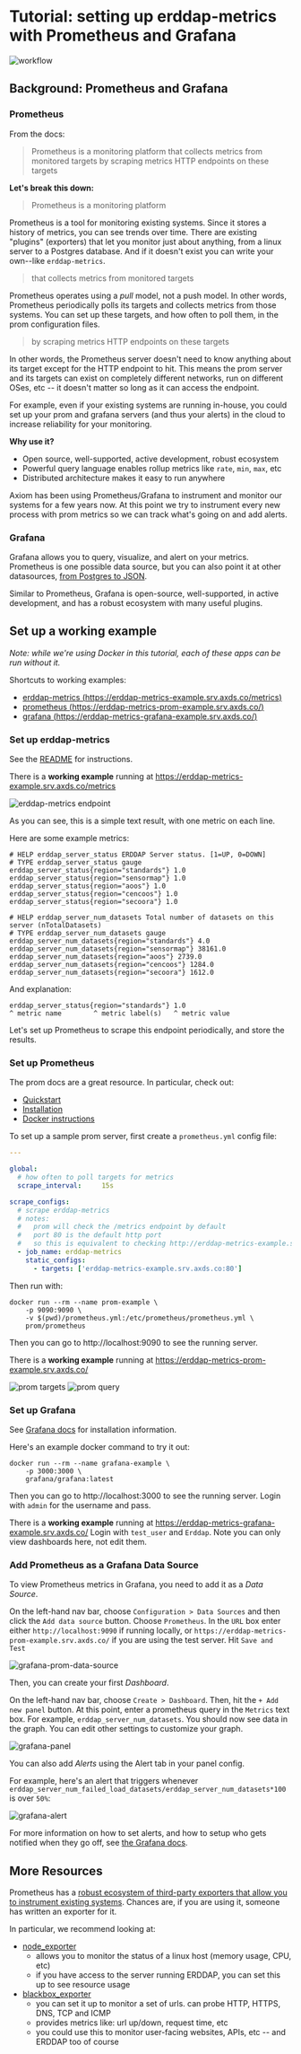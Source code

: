 # Tutorial: setting up erddap-metrics with Prometheus and Grafana

![workflow](images/workflow.png)

## Background: Prometheus and Grafana

### Prometheus

From the docs:

> Prometheus is a monitoring platform that collects metrics from monitored targets by scraping metrics HTTP endpoints on these targets

**Let's break this down:**

> Prometheus is a monitoring platform

Prometheus is a tool for monitoring existing systems. Since it stores a history of metrics, you can see trends over time.
There are existing "plugins" (exporters) that let you monitor just about anything, from a linux server to a Postgres database.
And if it doesn't exist you can write your own--like `erddap-metrics`.

> that collects metrics from monitored targets

Prometheus operates using a *pull* model, not a push model.
In other words, Prometheus periodically polls its targets and collects metrics from those systems.
You can set up these targets, and how often to poll them, in the prom configuration files.

> by scraping metrics HTTP endpoints on these targets

In other words, the Prometheus server doesn't need to know anything about its target except for the HTTP endpoint to hit.
This means the prom server and its targets can exist on completely different networks, run on different OSes, etc -- it doesn't matter so long as it can access the endpoint.

For example, even if your existing systems are running in-house, you could set up your prom and grafana servers (and thus your alerts) in the cloud to increase reliability for your monitoring.

**Why use it?**

* Open source, well-supported, active development, robust ecosystem
* Powerful query language enables rollup metrics like `rate`, `min`, `max`, etc
* Distributed architecture makes it easy to run anywhere

Axiom has been using Prometheus/Grafana to instrument and monitor our systems for a few years now.
At this point we try to instrument every new process with prom metrics so we can track what's going on and add alerts.

### Grafana

Grafana allows you to query, visualize, and alert on your metrics.
Prometheus is one possible data source, but you can also point it at other datasources, [from Postgres to JSON](https://grafana.com/grafana/plugins?type=datasource).

Similar to Prometheus, Grafana is open-source, well-supported, in active development, and has a robust ecosystem with many useful plugins.

## Set up a working example

_Note: while we're using Docker in this tutorial, each of these apps can be run without it._

Shortcuts to working examples:

* [erddap-metrics (https://erddap-metrics-example.srv.axds.co/metrics)](https://erddap-metrics-example.srv.axds.co/metrics)
* [prometheus (https://erddap-metrics-prom-example.srv.axds.co/)](https://erddap-metrics-prom-example.srv.axds.co/)
* [grafana (https://erddap-metrics-grafana-example.srv.axds.co/)](https://erddap-metrics-grafana-example.srv.axds.co/)

### Set up erddap-metrics

See the [README](https://github.com/axiom-data-science/erddap-metrics) for instructions.

There is a **working example** running at https://erddap-metrics-example.srv.axds.co/metrics

![erddap-metrics endpoint](images/erddap-metrics-endpoint.png)

As you can see, this is a simple text result, with one metric on each line.

Here are some example metrics:

```
# HELP erddap_server_status ERDDAP Server status. [1=UP, 0=DOWN]
# TYPE erddap_server_status gauge
erddap_server_status{region="standards"} 1.0
erddap_server_status{region="sensormap"} 1.0
erddap_server_status{region="aoos"} 1.0
erddap_server_status{region="cencoos"} 1.0
erddap_server_status{region="secoora"} 1.0

# HELP erddap_server_num_datasets Total number of datasets on this server (nTotalDatasets)
# TYPE erddap_server_num_datasets gauge
erddap_server_num_datasets{region="standards"} 4.0
erddap_server_num_datasets{region="sensormap"} 38161.0
erddap_server_num_datasets{region="aoos"} 2739.0
erddap_server_num_datasets{region="cencoos"} 1284.0
erddap_server_num_datasets{region="secoora"} 1612.0
```

And explanation:
```
erddap_server_status{region="standards"} 1.0
^ metric name        ^ metric label(s)   ^ metric value
```

Let's set up Prometheus to scrape this endpoint periodically, and store the results.

### Set up Prometheus

The prom docs are a great resource. In particular, check out:

* [Quickstart](https://prometheus.io/docs/introduction/first_steps/)
* [Installation](https://prometheus.io/docs/prometheus/latest/installation/)
* [Docker instructions](https://prometheus.io/docs/prometheus/latest/installation/#using-docker)

To set up a sample prom server, first create a `prometheus.yml` config file:

```yaml
---

global:
  # how often to poll targets for metrics
  scrape_interval:     15s

scrape_configs:
  # scrape erddap-metrics
  # notes:
  #   prom will check the /metrics endpoint by default
  #   port 80 is the default http port
  #   so this is equivalent to checking http://erddap-metrics-example.srv.axds.co/metrics
  - job_name: erddap-metrics
    static_configs:
      - targets: ['erddap-metrics-example.srv.axds.co:80']
```

Then run with:
```
docker run --rm --name prom-example \
    -p 9090:9090 \
    -v $(pwd)/prometheus.yml:/etc/prometheus/prometheus.yml \
    prom/prometheus
```

Then you can go to http://localhost:9090 to see the running server.

There is a **working example** running at https://erddap-metrics-prom-example.srv.axds.co/

![prom targets](images/prom-targets.png)
![prom query](images/prom-query.png)

### Set up Grafana

See [Grafana docs](https://grafana.com/docs/grafana/latest/) for installation information.

Here's an example docker command to try it out:

```
docker run --rm --name grafana-example \
    -p 3000:3000 \
    grafana/grafana:latest
```

Then you can go to http://localhost:3000 to see the running server. Login with `admin` for the username and pass.

There is a **working example** running at https://erddap-metrics-grafana-example.srv.axds.co/
Login with `test_user` and `Erddap`. Note you can only view dashboards here, not edit them.

### Add Prometheus as a Grafana Data Source

To view Prometheus metrics in Grafana, you need to add it as a *Data Source*.

On the left-hand nav bar, choose `Configuration > Data Sources` and then click the `Add data source` button.
Choose `Prometheus`. In the `URL` box enter either `http://localhost:9090` if running locally, or `https://erddap-metrics-prom-example.srv.axds.co/` if you are using the test server.
Hit `Save and Test`

![grafana-prom-data-source](images/grafana-prom-data-source.png)

Then, you can create your first *Dashboard*. 

On the left-hand nav bar, choose `Create > Dashboard`.
Then, hit the `+ Add new panel` button.
At this point, enter a prometheus query in the `Metrics` text box. For example, `erddap_server_num_datasets`.
You should now see data in the graph. You can edit other settings to customize your graph.

![grafana-panel](images/grafana-panel.png)

You can also add *Alerts* using the Alert tab in your panel config.

For example, here's an alert that triggers whenever `erddap_server_num_failed_load_datasets/erddap_server_num_datasets*100` is over `50%`:

![grafana-alert](images/grafana-alert.png)

For more information on how to set alerts, and how to setup who gets notified when they go off, see [the Grafana docs](https://grafana.com/docs/grafana/latest/alerting/create-alerts/).

## More Resources

Prometheus has a [robust ecosystem of third-party exporters that allow you to instrument existing systems](https://prometheus.io/docs/instrumenting/exporters/).
Chances are, if you are using it, someone has written an exporter for it.

In particular, we recommend looking at:

* [node_exporter](https://prometheus.io/docs/guides/node-exporter/)
  * allows you to monitor the status of a linux host (memory usage, CPU, etc)
  * if you have access to the server running ERDDAP, you can set this up to see resource usage
* [blackbox_exporter](https://github.com/prometheus/blackbox_exporter)
  * you can set it up to monitor a set of urls. can probe HTTP, HTTPS, DNS, TCP and ICMP
  * provides metrics like: url up/down, request time, etc
  * you could use this to monitor user-facing websites, APIs, etc -- and ERDDAP too of course
